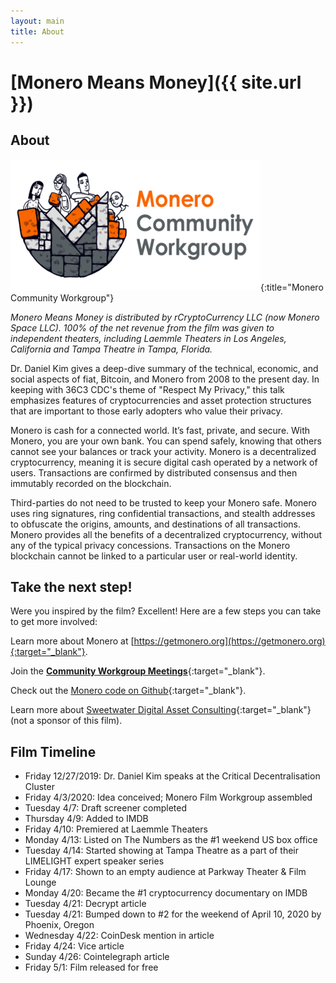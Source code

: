 ```yaml
---
layout: main
title: About
---
```


# [Monero Means Money]({{ site.url }})

## About

![Monero Community Workgroup logo](/assets/img/logo.png){:title="Monero Community Workgroup"}

*Monero Means Money is distributed by rCryptoCurrency LLC (now Monero Space LLC). 100% of the net revenue from the film was given to independent theaters, including Laemmle Theaters in Los Angeles, California and Tampa Theatre in Tampa, Florida.*

Dr. Daniel Kim gives a deep-dive summary of the technical, economic, and social aspects of fiat, Bitcoin, and Monero from 2008 to the present day. In keeping with 36C3 CDC's theme of "Respect My Privacy," this talk emphasizes features of cryptocurrencies and asset protection structures that are important to those early adopters who value their privacy.

Monero is cash for a connected world. It’s fast, private, and secure. With Monero, you are your own bank. You can spend safely, knowing that others cannot see your balances or track your activity. Monero is a decentralized cryptocurrency, meaning it is secure digital cash operated by a network of users. Transactions are confirmed by distributed consensus and then immutably recorded on the blockchain. 

Third-parties do not need to be trusted to keep your Monero safe. Monero uses ring signatures, ring confidential transactions, and stealth addresses to obfuscate the origins, amounts, and destinations of all transactions. Monero provides all the benefits of a decentralized cryptocurrency, without any of the typical privacy concessions. Transactions on the Monero blockchain cannot be linked to a particular user or real-world identity.

## Take the next step!

Were you inspired by the film? Excellent! Here are a few steps you can take to get more involved:

Learn more about Monero at [https://getmonero.org](https://getmonero.org){:target="_blank"}.

Join the [**Community Workgroup Meetings**](https://www.communityworkgroup.org/community-meetings){:target="_blank"}.

Check out the [Monero code on Github](https://github.com/monero-project){:target="_blank"}.

Learn more about [Sweetwater Digital Asset Consulting](https://sweetwater.consulting){:target="_blank"} (not a sponsor of this film).

## Film Timeline

* Friday 12/27/2019: Dr. Daniel Kim speaks at the Critical Decentralisation Cluster
* Friday 4/3/2020: Idea conceived; Monero Film Workgroup assembled
* Tuesday 4/7: Draft screener completed
* Thursday 4/9: Added to IMDB
* Friday 4/10: Premiered at Laemmle Theaters
* Monday 4/13: Listed on The Numbers as the #1 weekend US box office
* Tuesday 4/14: Started showing at Tampa Theatre as a part of their LIMELIGHT expert speaker series
* Friday 4/17: Shown to an empty audience at Parkway Theater & Film Lounge
* Monday 4/20: Became the #1 cryptocurrency documentary on IMDB
* Tuesday 4/21: Decrypt article
* Tuesday 4/21: Bumped down to #2 for the weekend of April 10, 2020 by Phoenix, Oregon
* Wednesday 4/22: CoinDesk mention in article
* Friday 4/24: Vice article
* Sunday 4/26: Cointelegraph article
* Friday 5/1: Film released for free
